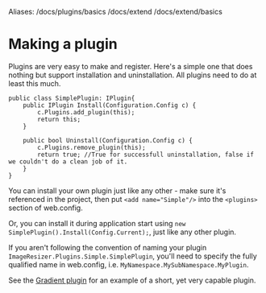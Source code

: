Aliases: /docs/plugins/basics /docs/extend /docs/extend/basics

# Making a plugin

Plugins are very easy to make and register. Here's a simple one that does nothing but support installation and uninstallation. All plugins need to do at least this much.

	public class SimplePlugin: IPlugin{
	    public IPlugin Install(Configuration.Config c) {
	        c.Plugins.add_plugin(this);
	        return this;
	    }

	    public bool Uninstall(Configuration.Config c) {
	        c.Plugins.remove_plugin(this);
	        return true; //True for successfull uninstallation, false if we couldn't do a clean job of it.
	    }
	}

You can install your own plugin just like any other - make sure it's referenced in the project, then put `<add name="Simple"/>` into the `<plugins>` section of web.config. 
	
Or, you can install it during application start using `new SimplePlugin().Install(Config.Current);`, just like any other plugin. 

If you aren't following the convention of naming your plugin `ImageResizer.Plugins.Simple.SimplePlugin`, you'll need to specify the fully qualified name in web.config, i.e. `MyNamespace.MySubNamespace.MyPlugin`. 

See the [Gradient plugin](/plugins/gradient) for an example of a short, yet very capable plugin.
